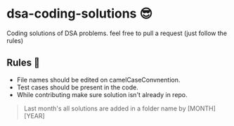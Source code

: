 # dsa-coding-solutions 😎
Coding solutions of DSA problems. feel free to pull a request (just follow the rules)

## Rules 📏
* File names should be edited on camelCaseConvnention.
* Test cases should be present in the code.
* While contributing make sure solution isn't already in repo.

> Last month's all solutions are added in a folder name by [MONTH] [YEAR]
